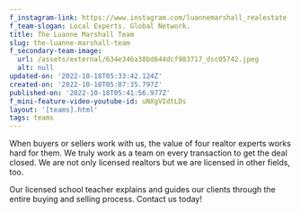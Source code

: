 ```yaml
---
f_instagram-link: https://www.instagram.com/luannemarshall_realestate
f_team-slogan: Local Experts. Global Network.
title: The Luanne Marshall Team
slug: the-luanne-marshall-team
f_secondary-team-image:
  url: /assets/external/634e346a38bd644dcf983717_dsc05742.jpeg
  alt: null
updated-on: '2022-10-18T05:33:42.124Z'
created-on: '2022-10-18T05:07:35.797Z'
published-on: '2022-10-18T05:41:56.977Z'
f_mini-feature-video-youtube-id: uNXgVIdtLDs
layout: '[teams].html'
tags: teams
---
```


When buyers or sellers work with us, the value of four realtor experts works hard for them. We truly work as a team on every transaction to get the deal closed. We are not only licensed realtors but we are licensed in other fields, too.

Our licensed school teacher explains and guides our clients through the entire buying and selling process. Contact us today!

‍
